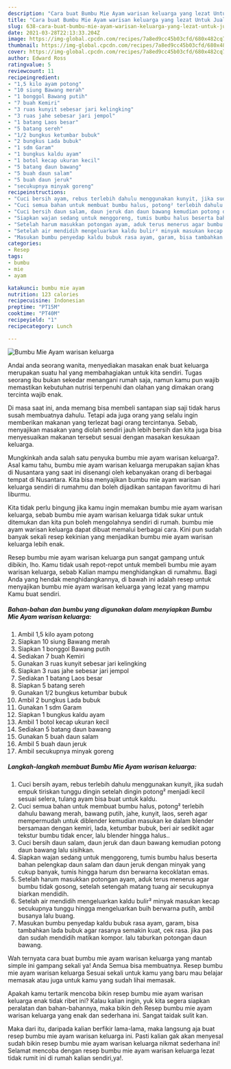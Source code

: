 ```yaml
---
description: "Cara buat Bumbu Mie Ayam warisan keluarga yang lezat Untuk Jualan"
title: "Cara buat Bumbu Mie Ayam warisan keluarga yang lezat Untuk Jualan"
slug: 638-cara-buat-bumbu-mie-ayam-warisan-keluarga-yang-lezat-untuk-jualan
date: 2021-03-28T22:13:33.204Z
image: https://img-global.cpcdn.com/recipes/7a8ed9cc45b03cfd/680x482cq70/bumbu-mie-ayam-warisan-keluarga-foto-resep-utama.jpg
thumbnail: https://img-global.cpcdn.com/recipes/7a8ed9cc45b03cfd/680x482cq70/bumbu-mie-ayam-warisan-keluarga-foto-resep-utama.jpg
cover: https://img-global.cpcdn.com/recipes/7a8ed9cc45b03cfd/680x482cq70/bumbu-mie-ayam-warisan-keluarga-foto-resep-utama.jpg
author: Edward Ross
ratingvalue: 5
reviewcount: 11
recipeingredient:
- "1,5 kilo ayam potong"
- "10 siung Bawang merah"
- "1 bonggol Bawang putih"
- "7 buah Kemiri"
- "3 ruas kunyit sebesar jari kelingking"
- "3 ruas jahe sebesar jari jempol"
- "1 batang Laos besar"
- "5 batang sereh"
- "1/2 bungkus ketumbar bubuk"
- "2 bungkus Lada bubuk"
- "1 sdm Garam"
- "1 bungkus kaldu ayam"
- "1 botol kecap ukuran kecil"
- "5 batang daun bawang"
- "5 buah daun salam"
- "5 buah daun jeruk"
- "secukupnya minyak goreng"
recipeinstructions:
- "Cuci bersih ayam, rebus terlebih dahulu menggunakan kunyit, jika sudah empuk tiriskan tunggu dingin setelah dingin potong² menjadi kecil sesuai selera, tulang ayam bisa buat untuk kaldu."
- "Cuci semua bahan untuk membuat bumbu halus, potong² terlebih dahulu bawang merah, bawang putih, jahe, kunyit, laos, sereh agar mempermudah untuk diblender kemudian masukan ke dalam blender bersamaan dengan kemiri, lada, ketumbar bubuk, beri air sedikit agar tekstur bumbu tidak encer, lalu blender hingga halus.."
- "Cuci bersih daun salam, daun jeruk dan daun bawang kemudian potong daun bawang lalu sisihkan."
- "Siapkan wajan sedang untuk menggoreng, tumis bumbu halus beserta bahan pelengkap daun salam dan daun jeruk dengan minyak yang cukup banyak, tumis hingga harum dsn berwarna kecoklatan emas."
- "Setelah harum masukkan potongan ayam, aduk terus menerus agar bumbu tidak gosong, setelah setengah matang tuang air secukupnya biarkan mendidih."
- "Setelah air mendidih mengeluarkan kaldu bulir² minyak masukan kecap secukupnya tunggu hingga mengeluarkan buih berwarna putih, ambil busanya lalu buang."
- "Masukan bumbu penyedap kaldu bubuk rasa ayam, garam, bisa tambahkan lada bubuk agar rasanya semakin kuat, cek rasa. jika pas dan sudah mendidih matikan kompor. lalu taburkan potongan daun bawang."
categories:
- Resep
tags:
- bumbu
- mie
- ayam

katakunci: bumbu mie ayam 
nutrition: 123 calories
recipecuisine: Indonesian
preptime: "PT15M"
cooktime: "PT40M"
recipeyield: "1"
recipecategory: Lunch

---
```



![Bumbu Mie Ayam warisan keluarga](https://img-global.cpcdn.com/recipes/7a8ed9cc45b03cfd/680x482cq70/bumbu-mie-ayam-warisan-keluarga-foto-resep-utama.jpg)

Andai anda seorang wanita, menyediakan masakan enak buat keluarga merupakan suatu hal yang membahagiakan untuk kita sendiri. Tugas seorang ibu bukan sekedar menangani rumah saja, namun kamu pun wajib memastikan kebutuhan nutrisi terpenuhi dan olahan yang dimakan orang tercinta wajib enak.

Di masa  saat ini, anda memang bisa membeli santapan siap saji tidak harus susah membuatnya dahulu. Tetapi ada juga orang yang selalu ingin memberikan makanan yang terlezat bagi orang tercintanya. Sebab, menyajikan masakan yang diolah sendiri jauh lebih bersih dan kita juga bisa menyesuaikan makanan tersebut sesuai dengan masakan kesukaan keluarga. 



Mungkinkah anda salah satu penyuka bumbu mie ayam warisan keluarga?. Asal kamu tahu, bumbu mie ayam warisan keluarga merupakan sajian khas di Nusantara yang saat ini disenangi oleh kebanyakan orang di berbagai tempat di Nusantara. Kita bisa menyajikan bumbu mie ayam warisan keluarga sendiri di rumahmu dan boleh dijadikan santapan favoritmu di hari liburmu.

Kita tidak perlu bingung jika kamu ingin memakan bumbu mie ayam warisan keluarga, sebab bumbu mie ayam warisan keluarga tidak sukar untuk ditemukan dan kita pun boleh mengolahnya sendiri di rumah. bumbu mie ayam warisan keluarga dapat dibuat memalui berbagai cara. Kini pun sudah banyak sekali resep kekinian yang menjadikan bumbu mie ayam warisan keluarga lebih enak.

Resep bumbu mie ayam warisan keluarga pun sangat gampang untuk dibikin, lho. Kamu tidak usah repot-repot untuk membeli bumbu mie ayam warisan keluarga, sebab Kalian mampu menghidangkan di rumahmu. Bagi Anda yang hendak menghidangkannya, di bawah ini adalah resep untuk menyajikan bumbu mie ayam warisan keluarga yang lezat yang mampu Kamu buat sendiri.

<!--inarticleads1-->

##### Bahan-bahan dan bumbu yang digunakan dalam menyiapkan Bumbu Mie Ayam warisan keluarga:

1. Ambil 1,5 kilo ayam potong
1. Siapkan 10 siung Bawang merah
1. Siapkan 1 bonggol Bawang putih
1. Sediakan 7 buah Kemiri
1. Gunakan 3 ruas kunyit sebesar jari kelingking
1. Siapkan 3 ruas jahe sebesar jari jempol
1. Sediakan 1 batang Laos besar
1. Siapkan 5 batang sereh
1. Gunakan 1/2 bungkus ketumbar bubuk
1. Ambil 2 bungkus Lada bubuk
1. Gunakan 1 sdm Garam
1. Siapkan 1 bungkus kaldu ayam
1. Ambil 1 botol kecap ukuran kecil
1. Sediakan 5 batang daun bawang
1. Gunakan 5 buah daun salam
1. Ambil 5 buah daun jeruk
1. Ambil secukupnya minyak goreng




<!--inarticleads2-->

##### Langkah-langkah membuat Bumbu Mie Ayam warisan keluarga:

1. Cuci bersih ayam, rebus terlebih dahulu menggunakan kunyit, jika sudah empuk tiriskan tunggu dingin setelah dingin potong² menjadi kecil sesuai selera, tulang ayam bisa buat untuk kaldu.
1. Cuci semua bahan untuk membuat bumbu halus, potong² terlebih dahulu bawang merah, bawang putih, jahe, kunyit, laos, sereh agar mempermudah untuk diblender kemudian masukan ke dalam blender bersamaan dengan kemiri, lada, ketumbar bubuk, beri air sedikit agar tekstur bumbu tidak encer, lalu blender hingga halus..
1. Cuci bersih daun salam, daun jeruk dan daun bawang kemudian potong daun bawang lalu sisihkan.
1. Siapkan wajan sedang untuk menggoreng, tumis bumbu halus beserta bahan pelengkap daun salam dan daun jeruk dengan minyak yang cukup banyak, tumis hingga harum dsn berwarna kecoklatan emas.
1. Setelah harum masukkan potongan ayam, aduk terus menerus agar bumbu tidak gosong, setelah setengah matang tuang air secukupnya biarkan mendidih.
1. Setelah air mendidih mengeluarkan kaldu bulir² minyak masukan kecap secukupnya tunggu hingga mengeluarkan buih berwarna putih, ambil busanya lalu buang.
1. Masukan bumbu penyedap kaldu bubuk rasa ayam, garam, bisa tambahkan lada bubuk agar rasanya semakin kuat, cek rasa. jika pas dan sudah mendidih matikan kompor. lalu taburkan potongan daun bawang.




Wah ternyata cara buat bumbu mie ayam warisan keluarga yang mantab simple ini gampang sekali ya! Anda Semua bisa membuatnya. Resep bumbu mie ayam warisan keluarga Sesuai sekali untuk kamu yang baru mau belajar memasak atau juga untuk kamu yang sudah lihai memasak.

Apakah kamu tertarik mencoba bikin resep bumbu mie ayam warisan keluarga enak tidak ribet ini? Kalau kalian ingin, yuk kita segera siapkan peralatan dan bahan-bahannya, maka bikin deh Resep bumbu mie ayam warisan keluarga yang enak dan sederhana ini. Sangat taidak sulit kan. 

Maka dari itu, daripada kalian berfikir lama-lama, maka langsung aja buat resep bumbu mie ayam warisan keluarga ini. Pasti kalian gak akan menyesal sudah bikin resep bumbu mie ayam warisan keluarga nikmat sederhana ini! Selamat mencoba dengan resep bumbu mie ayam warisan keluarga lezat tidak rumit ini di rumah kalian sendiri,ya!.

